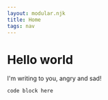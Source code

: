 ```yaml
---
layout: modular.njk
title: Home
tags: nav
---
```


# Hello world

I'm writing to you, angry and sad!

```
code block here
```
